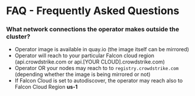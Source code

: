# FAQ - Frequently Asked Questions

### What network connections the operator makes outside the cluster?

 - Operator image is available in quay.io (the image itself can be mirrored)
 - Operator will reach to your particular Falcon cloud region (api.crowdstrike.com or api.[YOUR CLOUD].crowdstrike.com)
 - Operator OR your nodes may reach to to `registry.crowdstrike.com` (depending whether the image is being mirrored or not)
 - If Falcon Cloud is set to autodiscover, the operator may reach also to Falcon Cloud Region **us-1**
